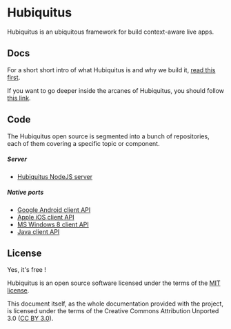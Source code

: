 # Hubiquitus

Hubiquitus is an ubiquitous framework for build context-aware live apps.

## Docs

For a short short intro of what Hubiquitus is and why we build it, [read this first](/hubiquitus/hubiquitus-reference/blob/master/Introduction.md).

If you want to go deeper inside the arcanes of Hubiquitus, you should follow [this link](/hubiquitus/hubiquitus-reference/blob/master/Reference.md).

## Code

The Hubiquitus open source is segmented into a bunch of repositories, each of them covering a specific topic or component.

##### Server

* [Hubiquitus NodeJS server](https://github.com/hubiquitus/hubiquitus-node)

##### Native ports

* [Google Android client API](https://github.com/hubiquitus/hubiquitus-android)
* [Apple iOS client API](https://github.com/hubiquitus/hubiquitusios)
* [MS Windows 8 client API](https://github.com/hubiquitus/hubiquitus4w8) 
* [Java client API](https://github.com/hubiquitus/hubiquitus4j) 

## License

Yes, it's free !

Hubiquitus is an open source software licensed under the terms of the [MIT license](http://opensource.org/licenses/MIT). 

This document itself, as the whole documentation provided with the project, is licensed under the terms of the Creative Commons Attribution Unported 3.0 ([CC BY 3.0](http://creativecommons.org/licenses/by/3.0/)).